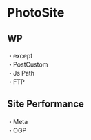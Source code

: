 # PhotoSite  

## WP  
・except                                                         　  　　                                                                                             　　                                                     
・PostCustom  
・Js Path  
・FTP

## Site Performance
・Meta  
・OGP
